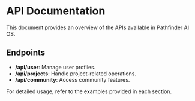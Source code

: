 # API Documentation

This document provides an overview of the APIs available in Pathfinder AI OS.

## Endpoints

- **/api/user**: Manage user profiles.
- **/api/projects**: Handle project-related operations.
- **/api/community**: Access community features.

For detailed usage, refer to the examples provided in each section.
